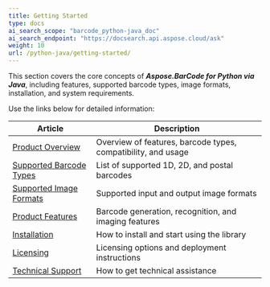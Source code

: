 ```yaml
---
title: Getting Started
type: docs
ai_search_scope: "barcode_python-java_doc"
ai_search_endpoint: "https://docsearch.api.aspose.cloud/ask"
weight: 10
url: /python-java/getting-started/
---
```

This section covers the core concepts of ***Aspose.BarCode for Python via Java***, 
including features, supported barcode types, 
image formats, installation, and system requirements.

Use the links below for detailed information:

| Article | Description |
|---------|-------------|
| <a href="/barcode/python-java/product-overview/" target="_blank">Product Overview</a> | Overview of features, barcode types, compatibility, and usage |
| <a href="/barcode/python-java/barcode-types/" target="_blank">Supported Barcode Types</a> | List of supported 1D, 2D, and postal barcodes |
| <a href="/barcode/python-java/image-formats/" target="_blank">Supported Image Formats</a> | Supported input and output image formats |
| <a href="/barcode/python-java/product-features/" target="_blank">Product Features</a> | Barcode generation, recognition, and imaging features |
| <a href="/barcode/python-java/installation/" target="_blank">Installation</a> | How to install and start using the library |
| <a href="/barcode/python-java/licensing/" target="_blank">Licensing</a> | Licensing options and deployment instructions |
| <a href="/barcode/python-java/technical-support/" target="_blank">Technical Support</a> | How to get technical assistance |
